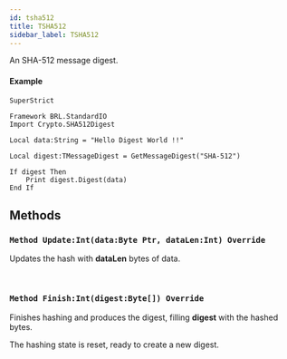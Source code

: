 ```yaml
---
id: tsha512
title: TSHA512
sidebar_label: TSHA512
---
```


An SHA-512 message digest.


#### Example
```blitzmax
SuperStrict

Framework BRL.StandardIO
Import Crypto.SHA512Digest

Local data:String = "Hello Digest World !!"

Local digest:TMessageDigest = GetMessageDigest("SHA-512")

If digest Then
	Print digest.Digest(data)
End If
```
## Methods

### `Method Update:Int(data:Byte Ptr, dataLen:Int) Override`

Updates the hash with <b>dataLen</b> bytes of data.

<br/>

### `Method Finish:Int(digest:Byte[]) Override`

Finishes hashing and produces the digest, filling <b>digest</b> with the hashed bytes.

The hashing state is reset, ready to create a new digest.


<br/>

